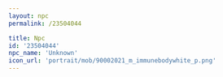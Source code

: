 ```yaml
---
layout: npc
permalink: /23504044

title: Npc
id: '23504044'
npc_name: 'Unknown'
icon_url: 'portrait/mob/90002021_m_immunebodywhite_p.png'
---
```

